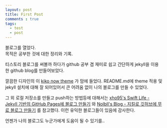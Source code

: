 ```yaml
---
layout: post
title: First Post
comments : true
tags:
  - test
  - post
---
```


블로그를 열었다.  
목적은 공부한 것에 대한 정리와 기록.

티스토리 블로그를 써볼까 하다가 github 공부 겸 재미로 쉽고 간단하게 jekyll을 이용한 
github blog를 만들어보았다.

깔끔한 디자인의 이 [kiko now theme](https://github.com/aweekj/kiko-now) 가 맘에 들었다.
README.md에 theme 적용 및 jekyll 설치에 대해 잘 되어있어서 
큰 어려움 없이 나의 블로그를 만들 수 있었다.

그 외 로컬 저장소를 만들고 push하는 방법등에 대해서는 
[xho95's Swift Life - Jekyll 기반의 GitHub Pages에 블로그 만들기](http://xho95.github.io/blog/github/pages/jekyll/minima/theme/2017/03/04/Jekyll-Blog-with-Minima.html) 와 
[Nolbll's Blog - 지킬로 깃허브에 무료 블로그 만들기](https://nolboo.kim/blog/2013/10/15/free-blog-with-github-jekyll/) 
를 참고했다. 
이런 유익한 블로그들이 있음에 감사한다. 

언젠가 나의 블로그도 누군가에게 도움이 될 수 있기를..
